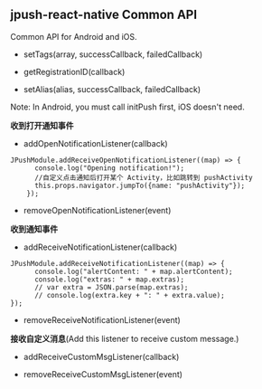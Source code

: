 ## jpush-react-native Common API

Common API for Android and iOS.

- setTags(array, successCallback, failedCallback)

- getRegistrationID(callback)

- setAlias(alias, successCallback, failedCallback)

Note: In Android, you must call initPush first, iOS doesn't need.



**收到打开通知事件**

- addOpenNotificationListener(callback)


```
JPushModule.addReceiveOpenNotificationListener((map) => {
      console.log("Opening notification!");
      //自定义点击通知后打开某个 Activity，比如跳转到 pushActivity
      this.props.navigator.jumpTo({name: "pushActivity"});
    });
```

- removeOpenNotificationListener(event)



**收到通知事件**

- addReceiveNotificationListener(callback)


```
JPushModule.addReceiveNotificationListener((map) => {
      console.log("alertContent: " + map.alertContent);
      console.log("extras: " + map.extras);
      // var extra = JSON.parse(map.extras);
      // console.log(extra.key + ": " + extra.value);
});
```

- removeReceiveNotificationListener(event)




**接收自定义消息**(Add this listener to receive custom message.)

- addReceiveCustomMsgListener(callback)


- removeReceiveCustomMsgListener(event)

